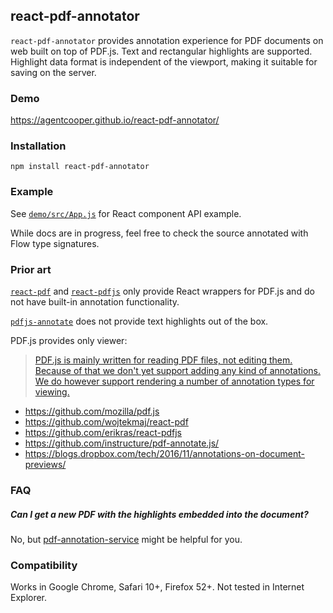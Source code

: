 ## react-pdf-annotator

`react-pdf-annotator` provides annotation experience for PDF documents on web
built on top of PDF.js. Text and rectangular highlights are supported. Highlight
data format is independent of the viewport, making it suitable for saving on the
server.

### Demo

https://agentcooper.github.io/react-pdf-annotator/

### Installation

`npm install react-pdf-annotator`

### Example

See
[`demo/src/App.js`](https://github.com/agentcooper/react-pdf-annotator/blob/master/demo/src/App.js)
for React component API example.

While docs are in progress, feel free to check the source annotated with Flow
type signatures.

### Prior art

[`react-pdf`](https://github.com/wojtekmaj/react-pdf) and
[`react-pdfjs`](https://github.com/erikras/react-pdfjs) only provide React
wrappers for PDF.js and do not have built-in annotation functionality.

[`pdfjs-annotate`](https://github.com/instructure/pdf-annotate.js/) does not
provide text highlights out of the box.

PDF.js provides only viewer:

> [PDF.js is mainly written for reading PDF files, not editing them. Because of that we don't yet support adding any kind of annotations. We do however support rendering a number of annotation types for viewing.](https://github.com/mozilla/pdf.js/wiki/Frequently-Asked-Questions#is-it-possible-to-add-annotations-to-a-pdf)

- https://github.com/mozilla/pdf.js
- https://github.com/wojtekmaj/react-pdf
- https://github.com/erikras/react-pdfjs
- https://github.com/instructure/pdf-annotate.js/
- https://blogs.dropbox.com/tech/2016/11/annotations-on-document-previews/

### FAQ

##### Can I get a new PDF with the highlights embedded into the document?
No, but [pdf-annotation-service](https://github.com/agentcooper/pdf-annotation-service) might be helpful for you.

### Compatibility

Works in Google Chrome, Safari 10+, Firefox 52+. Not tested in Internet
Explorer.
